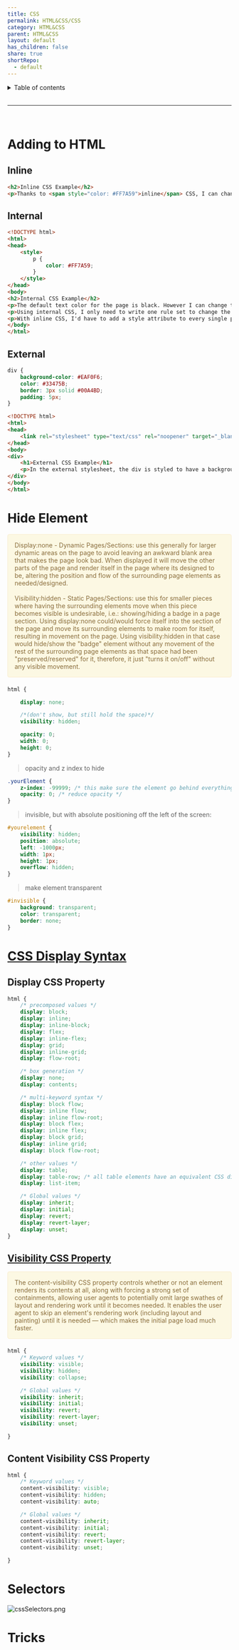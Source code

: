 ```yaml
---
title: CSS
permalink: HTML&CSS/CSS
category: HTML&CSS
parent: HTML&CSS
layout: default
has_children: false
share: true
shortRepo:
  - default          
---
```


<details markdown="block">              
<summary>              
Table of contents              
</summary>              
{: .text-delta }              
1. TOC              
{:toc}              
</details>              

<br/>              

***              

<br/>        

# Adding to HTML

## Inline

```html
<h2>Inline CSS Example</h2>
<p>Thanks to <span style="color: #FF7A59">inline</span> CSS, I can change the color of a word in a paragraph.</p>
```

## Internal

```html
<!DOCTYPE html>
<html>
<head>
    <style>
        p {
            color: #FF7A59;
        }
    </style>
</head>
<body>
<h2>Internal CSS Example</h2>
<p>The default text color for the page is black. However I can change the color of every paragraph element on the page using internal CSS.</p>
<p>Using internal CSS, I only need to write one rule set to change the color of every paragraph elemnet.</p>
<p>With inline CSS, I'd have to add a style attribute to every single paragraph in my HTML.</p>
</body>
</html>
```

## External

```css
div {
    background-color: #EAF0F6;
    color: #33475B;
    border: 3px solid #00A4BD;
    padding: 5px;
}
```

```html
<!DOCTYPE html>
<html>
<head>
    <link rel="stylesheet" type="text/css" rel="noopener" target="_blank" href="mystyle.css">
</head>
<body>
<div>
    <h1>External CSS Example</h1>
    <p>In the external stylesheet, the div is styled to have a background color, text color, border, and padding.</p>
</div>
</body>
</html>

```

# Hide Element

<div style="padding: 15px; border: 1px solid transparent; border-color: transparent; margin-bottom: 20px; border-radius: 4px; color: #8a6d3b;; background-color: #fcf8e3; border-color: #faebcc;">            
<span>
Display:none - Dynamic Pages/Sections: use this generally for larger dynamic areas on the page to avoid leaving an awkward blank area that makes the page look bad. When displayed it will move the other parts of the page and render itself in the page where its designed to be, altering the position and flow of the surrounding page elements as needed/designed.
</span>       
<br/>
<br/>
<span>
Visibility:hidden - Static Pages/Sections: use this for smaller pieces where having the surrounding elements move when this piece becomes visible is undesirable, i.e.: showing/hiding a badge in a page section. Using display:none could/would force itself into the section of the page and move its surrounding elements to make room for itself, resulting in movement on the page. Using visibility:hidden in that case would hide/show the "badge" element without any movement of the rest of the surrounding page elements as that space had been "preserved/reserved" for it, therefore, it just "turns it on/off" without any visible movement.
</span>
</div> 

```css
html {

    display: none;

    /*(don't show, but still hold the space)*/
    visibility: hidden;

    opacity: 0;
    width: 0;
    height: 0;
}
```

> opacity and z index to hide

```css
.yourElement {
    z-index: -99999; /* this make sure the element go behind everything */
    opacity: 0; /* reduce opacity */
}
```

> invisible, but with absolute positioning off the left of the screen:

```css
#yourelement {
    visibility: hidden;
    position: absolute;
    left: -1000px;
    width: 1px;
    height: 1px;
    overflow: hidden;
}
```

> make element transparent

```css
#invisible {
    background: transparent;
    color: transparent;
    border: none;
}
```

# [CSS Display Syntax](https://developer.mozilla.org/en-US/docs/Web/CSS/display)

## Display CSS Property

```css
html {
    /* precomposed values */
    display: block;
    display: inline;
    display: inline-block;
    display: flex;
    display: inline-flex;
    display: grid;
    display: inline-grid;
    display: flow-root;

    /* box generation */
    display: none;
    display: contents;

    /* multi-keyword syntax */
    display: block flow;
    display: inline flow;
    display: inline flow-root;
    display: block flex;
    display: inline flex;
    display: block grid;
    display: inline grid;
    display: block flow-root;

    /* other values */
    display: table;
    display: table-row; /* all table elements have an equivalent CSS display value */
    display: list-item;

    /* Global values */
    display: inherit;
    display: initial;
    display: revert;
    display: revert-layer;
    display: unset;
}
```

## [Visibility CSS Property](https://developer.mozilla.org/en-US/docs/Web/CSS/content-visibility)

<div style="padding: 15px; border: 1px solid transparent; border-color: transparent; margin-bottom: 20px; border-radius: 4px; color: #8a6d3b;; background-color: #fcf8e3; border-color: #faebcc;">            
<span>
The content-visibility CSS property controls whether or not an element renders its contents at all, along with forcing a strong set of containments, allowing user agents to potentially omit large swathes of layout and rendering work until it becomes needed. It enables the user agent to skip an element's rendering work (including layout and painting) until it is needed — which makes the initial page load much faster.
</span>       
</div> 

```css
html {
    /* Keyword values */
    visibility: visible;
    visibility: hidden;
    visibility: collapse;

    /* Global values */
    visibility: inherit;
    visibility: initial;
    visibility: revert;
    visibility: revert-layer;
    visibility: unset;

}

```

## Content Visibility CSS Property

```css
html {
    /* Keyword values */
    content-visibility: visible;
    content-visibility: hidden;
    content-visibility: auto;

    /* Global values */
    content-visibility: inherit;
    content-visibility: initial;
    content-visibility: revert;
    content-visibility: revert-layer;
    content-visibility: unset;

}
```

# Selectors

![cssSelectors.png](..%2Fassets%2Fimages%2FcssSelectors.png)

# Tricks

<object data="css.html" width="1000" height="10000" type="text/html"></object>
